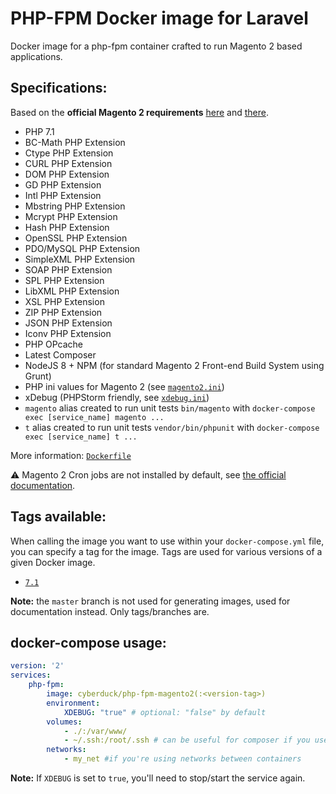 # PHP-FPM Docker image for Laravel

Docker image for a php-fpm container crafted to run Magento 2 based applications.

## Specifications:

Based on the **official Magento 2 requirements** [here](http://devdocs.magento.com/guides/v2.2/install-gde/system-requirements-tech.html) and [there](http://devdocs.magento.com/guides/v2.2/install-gde/prereq/php-ubuntu.html).

* PHP 7.1
* BC-Math PHP Extension
* Ctype PHP Extension
* CURL PHP Extension
* DOM PHP Extension
* GD PHP Extension
* Intl PHP Extension
* Mbstring PHP Extension
* Mcrypt PHP Extension
* Hash PHP Extension
* OpenSSL PHP Extension
* PDO/MySQL PHP Extension
* SimpleXML PHP Extension
* SOAP PHP Extension
* SPL PHP Extension
* LibXML PHP Extension
* XSL PHP Extension
* ZIP PHP Extension
* JSON PHP Extension
* Iconv PHP Extension
* PHP OPcache
* Latest Composer
* NodeJS 8 + NPM (for standard Magento 2 Front-end Build System using Grunt)
* PHP ini values for Magento 2 (see [`magento2.ini`](https://github.com/Cyber-Duck/php-fpm-laravel/blob/7.1/magento2.ini))
* xDebug (PHPStorm friendly, see [`xdebug.ini`](https://github.com/Cyber-Duck/php-fpm-laravel/blob/7.1/xdebug.ini))
* `magento` alias created to run unit tests `bin/magento` with `docker-compose exec [service_name] magento ...`
* `t` alias created to run unit tests `vendor/bin/phpunit` with `docker-compose exec [service_name] t ...`

More information: [`Dockerfile`](https://github.com/Cyber-Duck/php-fpm-laravel/blob/7.1/Dockerfile)

⚠️ Magento 2 Cron jobs are not installed by default, see [the official documentation](http://devdocs.magento.com/guides/v2.2/comp-mgr/prereq/prereq_cron.html).

## Tags available:

When calling the image you want to use within your `docker-compose.yml` file,
you can specify a tag for the image. Tags are used for various versions of a
given Docker image.

* [`7.1`](https://github.com/Cyber-Duck/php-fpm-magento2/tree/7.1)

**Note:** the `master` branch is not used for generating images, used for documentation instead. Only tags/branches are.

## docker-compose usage:

```yml
version: '2'
services:
    php-fpm:
        image: cyberduck/php-fpm-magento2(:<version-tag>)
        environment:
            XDEBUG: "true" # optional: "false" by default
        volumes:
            - ./:/var/www/
            - ~/.ssh:/root/.ssh # can be useful for composer if you use private CVS
        networks:
            - my_net #if you're using networks between containers
```

**Note:** If `XDEBUG` is set to `true`, you'll need to stop/start the service again.
